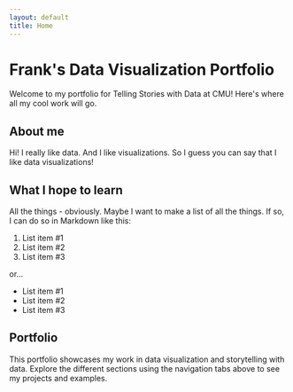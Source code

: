 ```yaml
---
layout: default
title: Home
---
```


# Frank's Data Visualization Portfolio

Welcome to my portfolio for Telling Stories with Data at CMU! Here's where all my cool work will go.

## About me
Hi! I really like data. And I like visualizations. So I guess you can say that I like data visualizations!

## What I hope to learn
All the things - obviously. Maybe I want to make a list of all the things. If so, I can do so in Markdown like this: 

1. List item #1
2. List item #2
3. List item #3

or...

- List item #1
- List item #2
- List item #3

## Portfolio

This portfolio showcases my work in data visualization and storytelling with data. Explore the different sections using the navigation tabs above to see my projects and examples.
